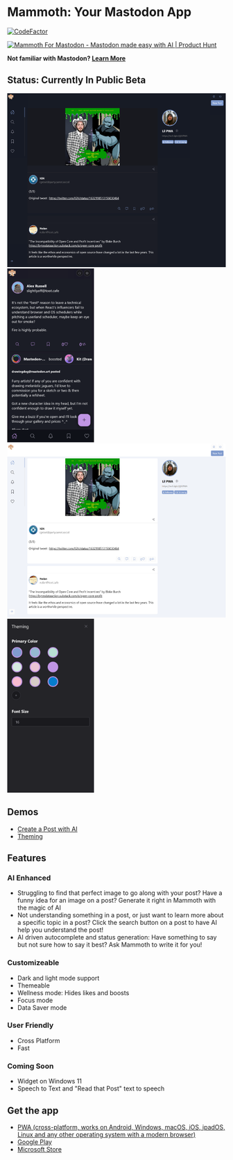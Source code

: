 # Mammoth: Your Mastodon App

[![CodeFactor](https://www.codefactor.io/repository/github/jgw96/mammoth-app/badge)](https://www.codefactor.io/repository/github/jgw96/mammoth-app)

<a href="https://www.producthunt.com/posts/mammoth-for-mastodon-2?utm_source=badge-featured&utm_medium=badge&utm_souce=badge-mammoth&#0045;for&#0045;mastodon&#0045;2" target="_blank"><img src="https://api.producthunt.com/widgets/embed-image/v1/featured.svg?post_id=388307&theme=light" alt="Mammoth&#0032;For&#0032;Mastodon - Mastodon&#0032;made&#0032;easy&#0032;with&#0032;AI | Product Hunt" style="width: 250px; height: 54px;" width="250" height="54" /></a>

**Not familiar with Mastodon? [Learn More](https://joinmastodon.org/)**

## Status: Currently In Public Beta

<div>
  <img height="400px" src="/public/assets/screenshots/new/desktop-two.png" />
  <img height="400px" src="/public/assets/screenshots/new/mobile-one.png" />
</div>

<div>
  <img height="400px" src="/public/assets/screenshots/new/desktop-one.png" />
  <img height="400px" src="/public/assets/screenshots/new/mobile-theming.png" />
</div>

## Demos

- [Create a Post with AI](https://youtu.be/WqDzQR3tG-g)
- [Theming](https://youtu.be/D2qNMS9Lusw)

## Features

### AI Enhanced

- Struggling to find that perfect image to go along with your post? Have a funny idea for an image on a post? Generate it right in Mammoth with the magic of AI
- Not understanding something in a post, or just want to learn more about a specific topic in a post? Click the search button on a post to have AI help you understand the post!
- AI driven autocomplete and status generation: Have something to say but not sure how to say it best? Ask Mammoth to write it for you!

### Customizeable

- Dark and light mode support
- Themeable
- Wellness mode: Hides likes and boosts
- Focus mode
- Data Saver mode

### User Friendly

- Cross Platform
- Fast

### Coming Soon

- Widget on Windows 11
- Speech to Text and "Read that Post" text to speech

## Get the app

- [PWA (cross-platform, works on Android, Windows, macOS, iOS, ipadOS, Linux and any other operating system with a modern browser)](https://wonderful-glacier-07b022d1e.2.azurestaticapps.net/home)
- [Google Play](https://play.google.com/store/apps/details?id=com.mammoth.pwa)
- [Microsoft Store](https://www.microsoft.com/store/apps/9NRFT6SLGBMK)

